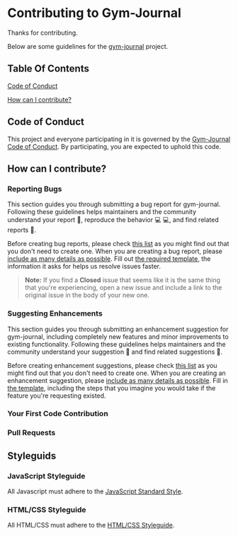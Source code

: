 # Contributing to Gym-Journal

Thanks for contributing.

Below are some guidelines for the [gym-journal](https://github.com/aaronshivers/gym-journal) project.

## Table Of Contents

[Code of Conduct](#code-of-conduct)

[How can I contribute?](#how-can-i-contribute)

## Code of Conduct

This project and everyone participating in it is governed by the [Gym-Journal Code of Conduct](CODE_OF_CONDUCT.md). By participating, you are expected to uphold this code.

## How can I contribute?

### Reporting Bugs
This section guides you through submitting a bug report for gym-journal. Following these guidelines helps maintainers and the community understand your report :pencil:, reproduce the behavior :computer: :computer:, and find related reports :mag_right:.

Before creating bug reports, please check [this list](#before-submitting-a-bug-report) as you might find out that you don't need to create one. When you are creating a bug report, please [include as many details as possible](#how-do-i-submit-a-good-bug-report). Fill out [the required template](ISSUE_TEMPLATE.md), the information it asks for helps us resolve issues faster.

> **Note:** If you find a **Closed** issue that seems like it is the same thing that you're experiencing, open a new issue and include a link to the original issue in the body of your new one.

### Suggesting Enhancements
This section guides you through submitting an enhancement suggestion for gym-journal, including completely new features and minor improvements to existing functionality. Following these guidelines helps maintainers and the community understand your suggestion :pencil: and find related suggestions :mag_right:.

Before creating enhancement suggestions, please check [this list](#before-submitting-an-enhancement-suggestion) as you might find out that you don't need to create one. When you are creating an enhancement suggestion, please [include as many details as possible](#how-do-i-submit-a-good-enhancement-suggestion). Fill in [the template](ISSUE_TEMPLATE.md), including the steps that you imagine you would take if the feature you're requesting existed.

### Your First Code Contribution

### Pull Requests

## Styleguids

### JavaScript Styleguide
All Javascript must adhere to the [JavaScript Standard Style](https://google.github.io/styleguide/jsguide.html).

### HTML/CSS Styleguide
All HTML/CSS must adhere to the [HTML/CSS Styleguide](https://google.github.io/styleguide/htmlcssguide.html).
